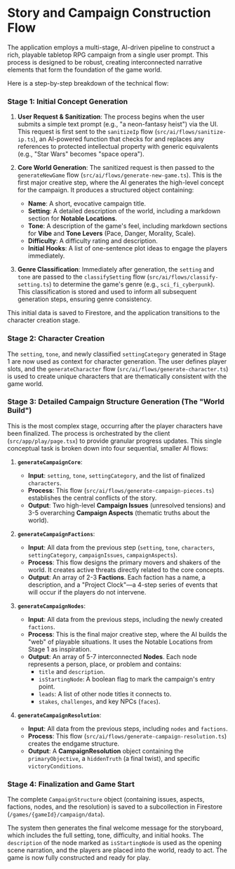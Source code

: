 # Story and Campaign Construction Flow

The application employs a multi-stage, AI-driven pipeline to construct a rich, playable tabletop RPG campaign from a single user prompt. This process is designed to be robust, creating interconnected narrative elements that form the foundation of the game world.

Here is a step-by-step breakdown of the technical flow:

### Stage 1: Initial Concept Generation

1.  **User Request & Sanitization**: The process begins when the user submits a simple text prompt (e.g., "a neon-fantasy heist") via the UI. This request is first sent to the `sanitizeIp` flow (`src/ai/flows/sanitize-ip.ts`), an AI-powered function that checks for and replaces any references to protected intellectual property with generic equivalents (e.g., "Star Wars" becomes "space opera").

2.  **Core World Generation**: The sanitized request is then passed to the `generateNewGame` flow (`src/ai/flows/generate-new-game.ts`). This is the first major creative step, where the AI generates the high-level concept for the campaign. It produces a structured object containing:
    *   **Name**: A short, evocative campaign title.
    *   **Setting**: A detailed description of the world, including a markdown section for **Notable Locations**.
    *   **Tone**: A description of the game's feel, including markdown sections for **Vibe** and **Tone Levers** (Pace, Danger, Morality, Scale).
    *   **Difficulty**: A difficulty rating and description.
    *   **Initial Hooks**: A list of one-sentence plot ideas to engage the players immediately.

3.  **Genre Classification**: Immediately after generation, the `setting` and `tone` are passed to the `classifySetting` flow (`src/ai/flows/classify-setting.ts`) to determine the game's genre (e.g., `sci_fi_cyberpunk`). This classification is stored and used to inform all subsequent generation steps, ensuring genre consistency.

This initial data is saved to Firestore, and the application transitions to the character creation stage.

### Stage 2: Character Creation

The `setting`, `tone`, and newly classified `settingCategory` generated in Stage 1 are now used as context for character generation. The user defines player slots, and the `generateCharacter` flow (`src/ai/flows/generate-character.ts`) is used to create unique characters that are thematically consistent with the game world.

### Stage 3: Detailed Campaign Structure Generation (The "World Build")

This is the most complex stage, occurring after the player characters have been finalized. The process is orchestrated by the client (`src/app/play/page.tsx`) to provide granular progress updates. This single conceptual task is broken down into four sequential, smaller AI flows:

1.  **`generateCampaignCore`**:
    *   **Input**: `setting`, `tone`, `settingCategory`, and the list of finalized `characters`.
    *   **Process**: This flow (`src/ai/flows/generate-campaign-pieces.ts`) establishes the central conflicts of the story.
    *   **Output**: Two high-level **Campaign Issues** (unresolved tensions) and 3-5 overarching **Campaign Aspects** (thematic truths about the world).

2.  **`generateCampaignFactions`**:
    *   **Input**: All data from the previous step (`setting`, `tone`, `characters`, `settingCategory`, `campaignIssues`, `campaignAspects`).
    *   **Process**: This flow designs the primary movers and shakers of the world. It creates active threats directly related to the core concepts.
    *   **Output**: An array of 2-3 **Factions**. Each faction has a name, a description, and a "Project Clock"—a 4-step series of events that will occur if the players do not intervene.

3.  **`generateCampaignNodes`**:
    *   **Input**: All data from the previous steps, including the newly created `factions`.
    *   **Process**: This is the final major creative step, where the AI builds the "web" of playable situations. It uses the Notable Locations from Stage 1 as inspiration.
    *   **Output**: An array of 5-7 interconnected **Nodes**. Each node represents a person, place, or problem and contains:
        *   `title` and `description`.
        *   `isStartingNode`: A boolean flag to mark the campaign's entry point.
        *   `leads`: A list of other node titles it connects to.
        *   `stakes`, `challenges`, and key NPCs (`faces`).

4.  **`generateCampaignResolution`**:
    *   **Input**: All data from the previous steps, including `nodes` and `factions`.
    *   **Process**: This flow (`src/ai/flows/generate-campaign-resolution.ts`) creates the endgame structure.
    *   **Output**: A **CampaignResolution** object containing the `primaryObjective`, a `hiddenTruth` (a final twist), and specific `victoryConditions`.

### Stage 4: Finalization and Game Start

The complete `CampaignStructure` object (containing issues, aspects, factions, nodes, and the resolution) is saved to a subcollection in Firestore (`/games/{gameId}/campaign/data`).

The system then generates the final welcome message for the storyboard, which includes the full setting, tone, difficulty, and initial hooks. The `description` of the node marked as `isStartingNode` is used as the opening scene narration, and the players are placed into the world, ready to act. The game is now fully constructed and ready for play.
